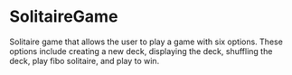 # SolitaireGame
Solitaire game that allows the user to play a game with six options. These options include creating a new deck, displaying the deck, shuffling the deck, play fibo solitaire, and play to win. 
